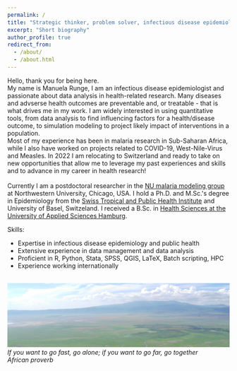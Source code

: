 ```yaml
---
permalink: /
title: "Strategic thinker, problem solver, infectious disease epidemiologist"
excerpt: "Short biography"
author_profile: true
redirect_from: 
  - /about/
  - /about.html
---
```


Hello, thank you for being here. 
<br/>
My name is Manuela Runge, I am an infectious disease epidemiologist and passionate about data analysis in health-related research.
Many diseases and advserse health outcomes are preventable and, or treatable - that is what drives me in my work. 
I am widely interested in using quantitative tools, from data analysis to find influencing factors for a health/disease outcome, 
to simulation modeling to project likely impact of interventions in a population. 
<br/>
Most of my experience has been in malaria research in Sub-Saharan Africa, while I also have worked on projects related to COVID-19, West-Nile-Virus and Measles.
In 2022 I am relocating to Switzerland and ready to take on new opportunities that allow me to leverage my past experiences and skills and to advance in my career in health research!<br/>
<br/>
Currently I am a postdoctoral researcher in the [NU malaria modeling group](https://www.numalariamodeling.org/) at Northwestern University, Chicago, USA. 
I hold a Ph.D. and M.Sc.'s degree in Epidemiology from the [Swiss Tropical and Public Health Institute](https://www.swisstph.ch/en/) and University of Basel, Switzeland.
I received a B.Sc. in [Health Sciences at the University of Applied Sciences Hamburg](https://www.haw-hamburg.de/en/university/faculty-of-life-sciences/departments/health-sciences/). 
<br/>

Skills:
- Expertise in infectious disease epidemiology and public health
- Extensive experience in data management and data analysis
- Proficient in R, Python, Stata, SPSS, QGIS, LaTeX, Batch scripting, HPC 
- Experience working internationally
<br/><br/>

<img src='/images/landscape_TZA1.jpg'>
<i>If you want to go fast, go alone; if you want to go far, go together</i><br>
<i>African proverb</i>

